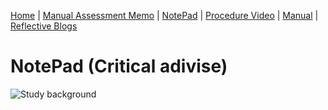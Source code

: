 [Home](index.md) | [Manual Assessment Memo](manual_assessment_memo.md) | [NotePad](chatbot.md) | [Procedure Video](procedure_video.md) | [Manual](manual.md) | [Reflective Blogs](reflective_blogs.md)

# NotePad (Critical adivise) 
![Study background](https://github.com/user-attachments/assets/eff41a46-d89a-4081-bced-39760869d5d3)
